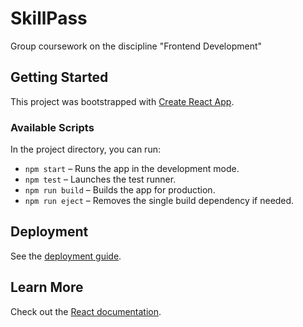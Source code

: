 # SkillPass

Group coursework on the discipline "Frontend Development"

## Getting Started

This project was bootstrapped with [Create React App](https://github.com/facebook/create-react-app).

### Available Scripts

In the project directory, you can run:

- `npm start` – Runs the app in the development mode.
- `npm test` – Launches the test runner.
- `npm run build` – Builds the app for production.
- `npm run eject` – Removes the single build dependency if needed.

## Deployment

See the [deployment guide](https://facebook.github.io/create-react-app/docs/deployment).

## Learn More

Check out the [React documentation](https://reactjs.org/).

